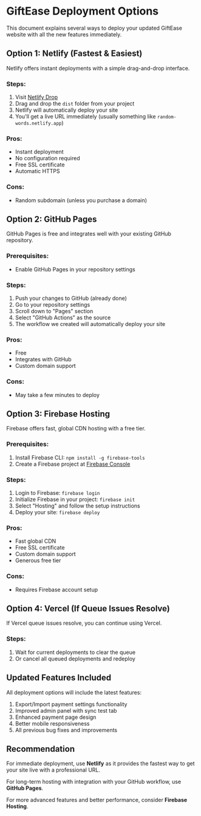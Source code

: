 # GiftEase Deployment Options

This document explains several ways to deploy your updated GiftEase website with all the new features immediately.

## Option 1: Netlify (Fastest & Easiest)

Netlify offers instant deployments with a simple drag-and-drop interface.

### Steps:
1. Visit [Netlify Drop](https://app.netlify.com/drop)
2. Drag and drop the `dist` folder from your project
3. Netlify will automatically deploy your site
4. You'll get a live URL immediately (usually something like `random-words.netlify.app`)

### Pros:
- Instant deployment
- No configuration required
- Free SSL certificate
- Automatic HTTPS

### Cons:
- Random subdomain (unless you purchase a domain)

## Option 2: GitHub Pages

GitHub Pages is free and integrates well with your existing GitHub repository.

### Prerequisites:
- Enable GitHub Pages in your repository settings

### Steps:
1. Push your changes to GitHub (already done)
2. Go to your repository settings
3. Scroll down to "Pages" section
4. Select "GitHub Actions" as the source
5. The workflow we created will automatically deploy your site

### Pros:
- Free
- Integrates with GitHub
- Custom domain support

### Cons:
- May take a few minutes to deploy

## Option 3: Firebase Hosting

Firebase offers fast, global CDN hosting with a free tier.

### Prerequisites:
1. Install Firebase CLI: `npm install -g firebase-tools`
2. Create a Firebase project at [Firebase Console](https://console.firebase.google.com/)

### Steps:
1. Login to Firebase: `firebase login`
2. Initialize Firebase in your project: `firebase init`
3. Select "Hosting" and follow the setup instructions
4. Deploy your site: `firebase deploy`

### Pros:
- Fast global CDN
- Free SSL certificate
- Custom domain support
- Generous free tier

### Cons:
- Requires Firebase account setup

## Option 4: Vercel (If Queue Issues Resolve)

If Vercel queue issues resolve, you can continue using Vercel.

### Steps:
1. Wait for current deployments to clear the queue
2. Or cancel all queued deployments and redeploy

## Updated Features Included

All deployment options will include the latest features:
1. Export/Import payment settings functionality
2. Improved admin panel with sync test tab
3. Enhanced payment page design
4. Better mobile responsiveness
5. All previous bug fixes and improvements

## Recommendation

For immediate deployment, use **Netlify** as it provides the fastest way to get your site live with a professional URL.

For long-term hosting with integration with your GitHub workflow, use **GitHub Pages**.

For more advanced features and better performance, consider **Firebase Hosting**.